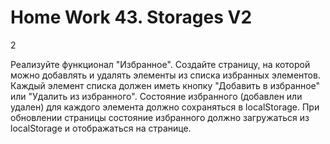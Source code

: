 # Home Work 43. Storages V2

2

Реализуйте функционал "Избранное". Создайте страницу, на которой можно добавлять и удалять элементы из списка избранных элементов. Каждый элемент списка должен иметь кнопку "Добавить в избранное" или "Удалить из избранного". Состояние избранного (добавлен или удален) для каждого элемента должно сохраняться в localStorage. При обновлении страницы состояние избранного должно загружаться из localStorage и отображаться на странице.